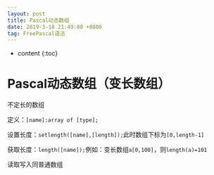 ```yaml
---
layout: post
title: Pascal动态数组
date: 2019-3-18 21:49:08 +0800
tag: FreePascal语法
---
```


* content
{:toc}

# **Pascal动态数组（变长数组）**

不定长的数组

定义：`[name]:array of [type];`

设置长度：`setlength([name],[length]);`此时数组下标为`[0,length-1]`

获取长度：`length([name]);`例如：变长数组`a[0,100]`，则`length(a)=101`

读取写入同普通数组
